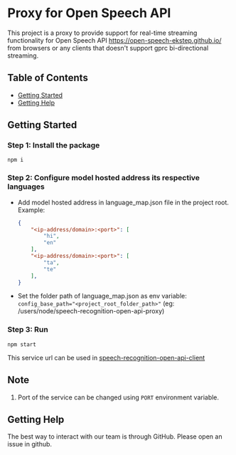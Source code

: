 # Proxy for Open Speech API

This project is a proxy to provide support for real-time streaming functionality for Open Speech API https://open-speech-ekstep.github.io/ from browsers or any clients that doesn't support gprc bi-directional streaming.

## Table of Contents

* [Getting Started](#getting-Started)
* [Getting Help](#getting-help)

## Getting Started

### Step 1: Install the package

```nodejs
npm i 
```

### Step 2: Configure model hosted address its respective languages

* Add model hosted address in language_map.json file in the project root.
    Example:

    ```json
    {
        "<ip-address/domain>:<port>": [
            "hi",
            "en"
        ],
        "<ip-address/domain>:<port>": [
            "ta",
            "te"
        ],
    }
    ```

* Set the folder path of language_map.json as env variable: `config_base_path="<project_root_folder_path>"` (eg: /users/node/speech-recognition-open-api-proxy)

### Step 3: Run

```nodejs
npm start
```

This service url can be used in [speech-recognition-open-api-client](https://github.com/Open-Speech-EkStep/speech-recognition-open-api-client)

## Note

1. Port of the service can be changed using `PORT` environment variable.

## Getting Help

The best way to interact with our team is through GitHub. Please open an issue in github.
